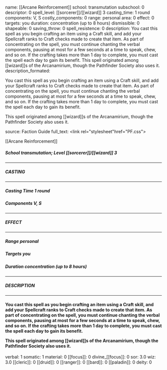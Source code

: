 name: [[Arcane Reinforcement]]
school: transmutation
subschool: 0
descriptor: 0
spell_level: [[sorcerer]]/[[wizard]] 3
casting_time: 1 round
components: V, S
costly_components: 0
range: personal
area: 0
effect: 0
targets: you
duration: concentration (up to 8 hours)
dismissible: 0
shapeable: 0
saving_throw: 0
spell_resistence: 0
description: You cast this spell as you begin crafting an item using a Craft skill, and add your Spellcraft ranks to Craft checks made to create that item. As part of concentrating on the spell, you must continue chanting the verbal components, pausing at most for a few seconds at a time to speak, chew, and so on. If the crafting takes more than 1 day to complete, you must cast the spell each day to gain its benefit.  This spell originated among [[wizard]]s of the Arcanamirium, though the Pathfinder Society also uses it.
description_formated: <p>You cast this spell as you begin crafting an item using a Craft skill, and add your Spellcraft ranks to Craft checks made to create that item. As part of concentrating on the spell, you must continue chanting the verbal components, pausing at most for a few seconds at a time to speak, chew, and so on. If the crafting takes more than 1 day to complete, you must cast the spell each day to gain its benefit.</p><p>This spell originated among [[wizard]]s of the Arcanamirium, though the Pathfinder Society also uses it.</p>
source: Faction Guide
full_text: <link rel="stylesheet"href="PF.css"><div class="heading"><p class="alignleft">[[Arcane Reinforcement]]</p><div style="clear: both;"></div></div><div><h5><b>School </b>transmutation; <b>Level </b>[[sorcerer]]/[[wizard]] 3</h5></div><hr/><div><h5><b>CASTING</b></h5></div><hr/><div><h5><b>Casting Time </b>1 round</h5><h5><b>Components </b>V, S</h5></div><hr/><div><h5><b>EFFECT</b></h5></div><hr/><div><h5><b>Range </b>personal</h5><h5><b>Targets </b>you</h5><h5><b>Duration </b>concentration (up to 8 hours)</h5></div><hr/><div><h5><b>DESCRIPTION</b></h5></div><hr/><div><h4><p>You cast this spell as you begin crafting an item using a Craft skill, and add your Spellcraft ranks to Craft checks made to create that item. As part of concentrating on the spell, you must continue chanting the verbal components, pausing at most for a few seconds at a time to speak, chew, and so on. If the crafting takes more than 1 day to complete, you must cast the spell each day to gain its benefit.</p><p>This spell originated among [[wizard]]s of the Arcanamirium, though the Pathfinder Society also uses it.</p></h4></div>
verbal: 1
somatic: 1
material: 0
[[focus]]: 0
divine_[[focus]]: 0
sor: 3.0
wiz: 3.0
[[cleric]]: 0
[[druid]]: 0
[[ranger]]: 0
[[bard]]: 0
[[paladin]]: 0
deity: 0
